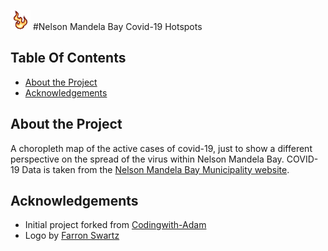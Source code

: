<!-- Project logo -->
![Nelson Mandela Bay Covid-19 Hotspots](/public/logo512.png) #Nelson Mandela Bay Covid-19 Hotspots


<!-- Table Of Contents -->
## Table Of Contents
* [About the Project](#about-the-project)
* [Acknowledgements](#acknowledgements)


<!-- About the Project --> 
## About the Project
A choropleth map of the active cases of covid-19, just to show a different perspective on the spread of the virus within Nelson Mandela Bay. COVID-19 Data is taken from the [Nelson Mandela Bay Municipality website](http://www.nelsonmandelabay.gov.za/page/covid-19). 

## Acknowledgements
- Initial project forked from [Codingwith-Adam](https://github.com/CodingWith-Adam/covid19-map)
- Logo by [Farron Swartz](https://instagram.com/ff_slothz?r=nametag) 

